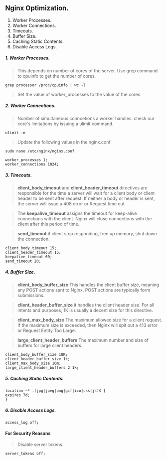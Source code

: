 ## Nginx Optimization.

1. Worker Processes.
2. Worker Connections.
3. Timeouts.
4. Buffer Size.
5. Caching Static Contents.
6. Disable Access Logs.


##### 1. Worker Processes.

> This depends on number of cores of the server. Use grep command to cpuinfo to get the number of cores.

```
grep processor /proc/cpuinfo | wc -l

```

> Set the value of worker_processes to the value of the cores.


##### 2. Worker Connections.

> Number of simultaneous conncetions a worker handles. check our core's limitations by issuing a ulimit command.

```
ulimit -n
```

> Update the following values in the nginx.conf

```
sudo nano /etc/nginx/nginx.conf
```

```
worker_processes 1;
worker_connections 1024;
```

##### 3. Timeouts.

> **client_body_timeout** and **client_header_timeout** directives are responsible for the time a server will wait for a client body or client header to be sent after request. If neither a body or header is sent, the server will issue a 408 error or Request time out.

> The **keepalive_timeout** assigns the timeout for keep-alive connections with the client. Nginx will close connections with the client after this period of time.

> **send_timeout** if client stop responding, free up memory, shut down the connection.

```
client_body_timeout 15;
client_header_timeout 15;
keepalive_timeout 60;
send_timeout 20;
```

##### 4. Buffer Size.

> **client_body_buffer_size** This handles the client buffer size, meaning any POST actions sent to Nginx. POST actions are typically form submissions.

> **client_header_buffer_size** it handles the client header size. For all intents and purposes, 1K is usually a decent size for this directive.

> **client_max_body_size** The maximum allowed size for a client request. If the maximum size is exceeded, then Nginx will spit out a 413 error or Request Entity Too Large.

> **large_client_header_buffers** The maximum number and size of buffers for large client headers.

```
client_body_buffer_size 10K;
client_header_buffer_size 1k;
client_max_body_size 10m;
large_client_header_buffers 2 1k;
```

##### 5. Caching Static Contents.

```
location ~* .(jpg|jpeg|png|gif|ico|css|js)$ {
expires 7d;
}
```


##### 6. Disable Access Logs.

```
access_log off;
```

#### For Security Reasons 

> Disable server tokens.

```
server_tokens off;
```
